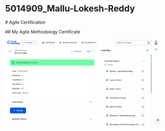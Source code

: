 # 5014909\_Mallu-Lokesh-Reddy



\# Agile Certification



\## My Agile Methodology Certificate



![Agile Certification](Agile_Certification.png)



